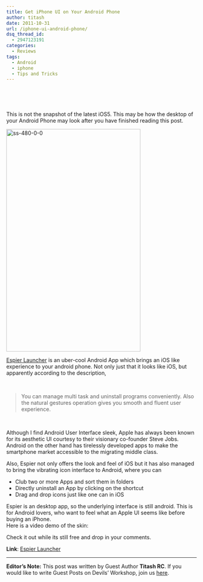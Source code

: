 ```yaml
---
title: Get iPhone UI on Your Android Phone
author: titash
date: 2011-10-31
url: /iphone-ui-android-phone/
dsq_thread_id:
  - 2947123191
categories:
  - Reviews
tags:
  - Android
  - iphone
  - Tips and Tricks
---
```

&nbsp;

&nbsp;

This is not the snapshot of the latest iOS5. This may be how the desktop of your Android Phone may look after you have finished reading this post.

[<img class="wp-image-50121" style="padding-left: 0px;padding-right: 0px;padding-top: 0px;border-width: 0px" src="http://cdn.devilsworkshop.org/files/2011/10/ss-480-0-0_thumb.jpg" alt="ss-480-0-0" width="355" height="589" border="0" />][1]

<a href="https://market.android.com/details?id=mobi.espier.launcher&rdid=mobi.espier.launcher&rdot=1&pli=1" onclick="_gaq.push(['_trackEvent', 'outbound-article', 'https://market.android.com/details?id=mobi.espier.launcher&rdid=mobi.espier.launcher&rdot=1&pli=1', 'Espier Launcher']);" target="_blank">Espier Launcher</a> is an uber-cool Android App which brings an iOS like experience to your android phone. Not only just that it looks like iOS, but apparently according to the description,

&nbsp;

> You can manage multi task and uninstall programs conveniently. Also the natural gestures operation gives you smooth and fluent user experience.

&nbsp;

Although I find Android User Interface sleek, Apple has always been known for its aesthetic UI courtesy to their visionary co-founder Steve Jobs. Android on the other hand has tirelessly developed apps to make the smartphone market accessible to the migrating middle class.

Also, Espier not only offers the look and feel of iOS but it has also managed to bring the vibrating icon interface to Android, where you can

  * Club two or more Apps and sort them in folders
  * Directly uninstall an App by clicking on the shortcut
  * Drag and drop icons just like one can in iOS

Espier is an desktop app, so the underlying interface is still android. This is for Android lovers, who want to feel what an Apple UI seems like before buying an iPhone.  
Here is a video demo of the skin:

Check it out while its still free and drop in your comments.

**Link**: <a href="https://market.android.com/details?id=mobi.espier.launcher&rdid=mobi.espier.launcher&rdot=1&pli=1" onclick="_gaq.push(['_trackEvent', 'outbound-article', 'https://market.android.com/details?id=mobi.espier.launcher&rdid=mobi.espier.launcher&rdot=1&pli=1', 'Espier Launcher']);" target="_blank">Espier Launcher</a>

* * *

**Editor&#8217;s Note:** This post was written by Guest Author **Titash RC**. If you would like to write Guest Posts on Devils&#8217; Workshop, join us [here][2].

 [1]: http://cdn.devilsworkshop.org/files/2011/10/ss-480-0-0.jpg
 [2]: http://devilsworkshop.org/join-dw/
